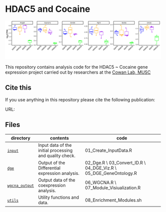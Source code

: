 HDAC5 and Cocaine 
==========================

![](Boxplot_hubs.jpg)

This repository contains analysis code for the HDAC5 ~ Cocaine gene expression project carried out by researchers at the [Cowan Lab, MUSC](https://medicine.musc.edu/departments/neuroscience/research/cowan)

## Cite this

If you use anything in this repository please cite the following publication:

URL: 


## Files

| directory | contents | code |
| --------- | -------- | -------- |
| [`input`](input/) | Input data of the initial processing and quality check. | 01_Create_InputData.R|
| [`dge`](dge/) | Output of the Differential expression analysis. | 02_Dge.R \ 03_Convert_ID.R \ 04_DGE_Viz.R \ 05_DGE_GeneOntology.R|
| [`wgcna_output`](wgcna_output/) | Output data of the coexpression analysis. | 06_WGCNA.R \ 07_Module_Visiualization.R|
| [`utils`](utils/) | Utility functions and data. | 08_Enrichment_Modules.sh |
